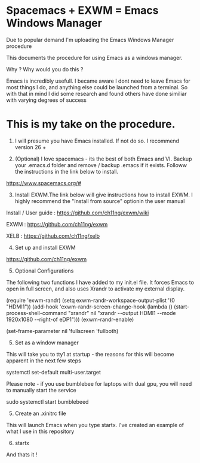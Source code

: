 # Spacemacs + EXWM = Emacs Windows Manager

Due to popular demand I'm uploading the Emacs Windows Manager procedure

This documents the procedure for using Emacs as a windows manager. 

Why ? Why would you do this ?

Emacs is incredibly usefull. I became aware I dont need to leave Emacs for most things I do, and anything else could be launched from a terminal. So with that in mind I did some research and found others have done similiar with varying degrees of success

# This is my take on the procedure.

1. I will presume you have Emacs installed. If not do so. I recommend version 26 +

2. (Optional) I love spacemacs - its the best of both Emacs and VI. Backup your .emacs.d folder and remove / backup .emacs if it exists. Followw the instructions in the link below to install.

https://www.spacemacs.org/#

3. Install EXWM.The link below will give instructions how to install EXWM. I highly recommend the "Install from source" optionin the user manual

Install / User guide : https://github.com/ch11ng/exwm/wiki

EXWM : https://github.com/ch11ng/exwm

XELB : https://github.com/ch11ng/xelb

4. Set up and install EXWM

https://github.com/ch11ng/exwm

5. Optional Configurations

The following two functions I have added to my init.el file. It forces Emacs to open in full screen, and also uses Xrandr to activate my external display.

(require 'exwm-randr)
  (setq exwm-randr-workspace-output-plist '(0 "HDMI1"))
  (add-hook 'exwm-randr-screen-change-hook
            (lambda ()
              (start-process-shell-command
               "xrandr" nil "xrandr --output HDMI1  --mode 1920x1080 --right-of eDP1")))
  (exwm-randr-enable)


(set-frame-parameter nil 'fullscreen 'fullboth)



5. Set as a window manager



This will take you to tty1 at startup - the reasons for this will become apparent in the next few steps

systemctl set-default multi-user.target

Please note - if you use bumblebee for laptops with  dual gpu, you will need to manually start the service 

sudo systemctl start bumblebeed

5. Create an .xinitrc file 

This will launch Emacs when you type startx. I've created an example of what I use in this repository

6. startx

And thats it !





